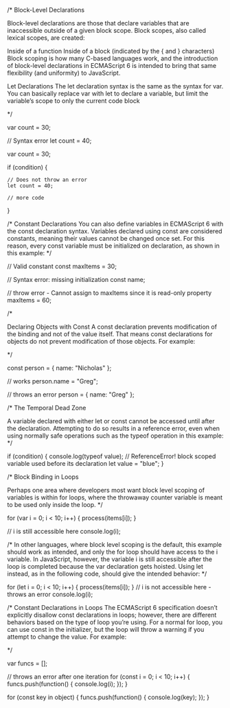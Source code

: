 /*
Block-Level Declarations

Block-level declarations are those that declare variables that are inaccessible outside of a given block scope. Block scopes, also called lexical scopes, are created:

Inside of a function
Inside of a block (indicated by the { and } characters)
Block scoping is how many C-based languages work, and the introduction of block-level declarations in ECMAScript 6 is intended to bring that same flexibility (and uniformity) to JavaScript.


Let Declarations
The let declaration syntax is the same as the syntax for var. You can basically replace var with let to declare a variable, but limit the variable’s scope to only the current code block 

*/

var count = 30;

// Syntax error
let count = 40;



var count = 30;

if (condition) {

    // Does not throw an error
    let count = 40;

    // more code
}

/*
Constant Declarations
You can also define variables in ECMAScript 6 with the const declaration syntax. Variables declared using const are considered constants, meaning their values cannot be changed once set. For this reason, every const variable must be initialized on declaration, as shown in this example:
*/

// Valid constant
const maxItems = 30;

// Syntax error: missing initialization
const name;

// throw error - Cannot assign to maxItems since it is read-only property
maxItems = 60;

/*

Declaring Objects with Const
A const declaration prevents modification of the binding and not of the value itself. That means const declarations for objects do not prevent modification of those objects. For example:

*/


const person = {
    name: "Nicholas"
};

// works
person.name = "Greg";

// throws an error
person = {
    name: "Greg"
};

/*
The Temporal Dead Zone

A variable declared with either let or const cannot be accessed until after the declaration. Attempting to do so results in a reference error, even when using normally safe operations such as the typeof operation in this example:
*/

if (condition) {
    console.log(typeof value);  // ReferenceError! block scoped variable used before its declaration
    let value = "blue";
}

/*
Block Binding in Loops

Perhaps one area where developers most want block level scoping of variables is within for loops, where the throwaway counter variable is meant to be used only inside the loop. 
*/

for (var i = 0; i < 10; i++) {
    process(items[i]);
}

// i is still accessible here
console.log(i);      

/*
In other languages, where block level scoping is the default, this example should work as intended, and only the for loop should have access to the i variable. In JavaScript, however, the variable i is still accessible after the loop is completed because the var declaration gets hoisted. Using let instead, as in the following code, should give the intended behavior:
*/

for (let i = 0; i < 10; i++) {
    process(items[i]);
}
// i is not accessible here - throws an error
console.log(i);

/*
Constant Declarations in Loops
The ECMAScript 6 specification doesn’t explicitly disallow const declarations in loops; however, there are different behaviors based on the type of loop you’re using. For a normal for loop, you can use const in the initializer, but the loop will throw a warning if you attempt to change the value. For example:

*/

var funcs = [];

// throws an error after one iteration
for (const i = 0; i < 10; i++) {
    funcs.push(function() {
        console.log(i);
    });
}

for (const key in object) {
    funcs.push(function() {
        console.log(key);
    });
}
